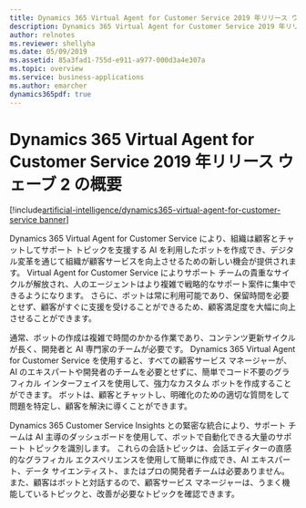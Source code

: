 ```yaml
---
title: Dynamics 365 Virtual Agent for Customer Service 2019 年リリース ウェーブ 2 の概要
description: Dynamics 365 Virtual Agent for Customer Service 2019 年リリース ウェーブ 2 の概要
author: relnotes
ms.reviewer: shellyha
ms.date: 05/09/2019
ms.assetid: 85a3fad1-755d-e911-a977-000d3a4e307a
ms.topic: overview
ms.service: business-applications
ms.author: emarcher
dynamics365pdf: true
---
```


# <a name="overview-of-dynamics-365-virtual-agent-for-customer-service-2019-release-wave-2"></a>Dynamics 365 Virtual Agent for Customer Service 2019 年リリース ウェーブ 2 の概要
[!include[artificial-intelligence/dynamics365-virtual-agent-for-customer-service banner](../includes/artificial-intelligence/dynamics365-virtual-agent-for-customer-service.md)]

Dynamics 365 Virtual Agent for Customer Service により、組織は顧客とチャットしてサポート トピックを支援する AI を利用したボットを作成でき、デジタル変革を通じて組織が顧客サービスを向上させるための新しい機会が提供されます。 Virtual Agent for Customer Service によりサポート チームの貴重なサイクルが解放され、人のエージェントはより複雑で戦略的なサポート案件に集中できるようになります。 さらに、ボットは常に利用可能であり、保留時間を必要とせず、顧客がすぐに支援を受けることができるため、顧客満足度を大幅に向上させることができます。

通常、ボットの作成は複雑で時間のかかる作業であり、コンテンツ更新サイクルが長く、開発者と AI 専門家のチームが必要です。  Dynamics 365 Virtual Agent for Customer Service を使用すると、すべての顧客サービス マネージャーが、AI のエキスパートや開発者のチームを必要とせずに、簡単でコード不要のグラフィカル インターフェイスを使用して、強力なカスタム ボットを作成することができます。 ボットは、顧客とチャットし、明確化のための適切な質問をして問題を特定し、顧客を解決に導くことができます。

Dynamics 365 Customer Service Insights との緊密な統合により、サポート チームは AI 主導のダッシュボードを使用して、ボットで自動化できる大量のサポート トピックを識別します。 これらの会話トピックは、会話エディターの直感的なグラフィカル エクスペリエンスを使用して簡単に作成でき、AI エキスパート、データ サイエンティスト、またはプロの開発者チームは必要ありません。 また、顧客はボットと対話するので、顧客サービス マネージャーは、うまく機能しているトピックと、改善が必要なトピックを確認できます。
